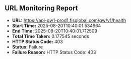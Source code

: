 ## URL Monitoring Report

- **URL:** https://api-gw1-prod1.fisglobal.com/gw/v1/health
- **Start Time:** 2025-08-20T10:40:01.534964
- **End Time:** 2025-08-20T10:40:01.712509
- **Total Time Taken:** 0.177545 seconds
- **HTTP Status Code:** 403
- **Status:** Failure
- **Failure Reason:** HTTP Status Code: 403
